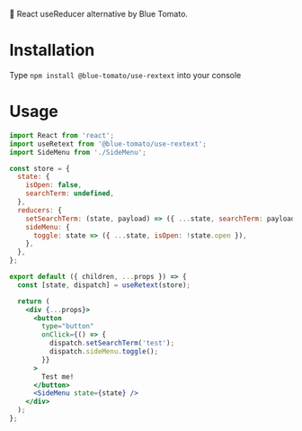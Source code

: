 🔐 React useReducer alternative by Blue Tomato.

# Installation
Type `npm install @blue-tomato/use-rextext` into your console

# Usage
```jsx
import React from 'react';
import useRetext from '@blue-tomato/use-rextext';
import SideMenu from './SideMenu';

const store = {
  state: {
    isOpen: false,
    searchTerm: undefined,
  },
  reducers: {
    setSearchTerm: (state, payload) => ({ ...state, searchTerm: payload }),
    sideMenu: {
      toggle: state => ({ ...state, isOpen: !state.open }),
    },
  },
};

export default ({ children, ...props }) => {
  const [state, dispatch] = useRetext(store);

  return (
    <div {...props}>
      <button
        type="button"
        onClick={() => {
          dispatch.setSearchTerm('test');
          dispatch.sideMenu.toggle();
        }}
      >
        Test me!
      </button>
      <SideMenu state={state} />
    </div>
  );
};
```
